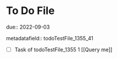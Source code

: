 # To Do File

due:: 2022-09-03

metadatafield:: todoTestFile_1355_41

- [ ] Task of todoTestFile_1355 1 [[Query me]]
